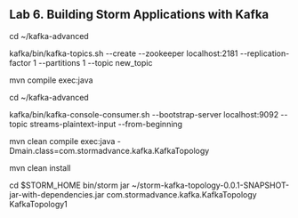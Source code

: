 
Lab 6. Building Storm Applications with Kafka
----------------------------------------------------------



cd ~/kafka-advanced

kafka/bin/kafka-topics.sh --create --zookeeper localhost:2181 --replication-factor 1 --partitions 1 --topic new_topic




mvn compile exec:java





cd ~/kafka-advanced

kafka/bin/kafka-console-consumer.sh --bootstrap-server localhost:9092 --topic streams-plaintext-input --from-beginning





mvn clean compile exec:java  -Dmain.class=com.stormadvance.kafka.KafkaTopology

mvn clean install




cd $STORM_HOME
bin/storm jar ~/storm-kafka-topology-0.0.1-SNAPSHOT-jar-with-dependencies.jar com.stormadvance.kafka.KafkaTopology KafkaTopology1

